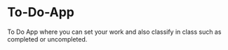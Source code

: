 # To-Do-App
To Do App where you can set your work and also classify in class such as completed or uncompleted.
